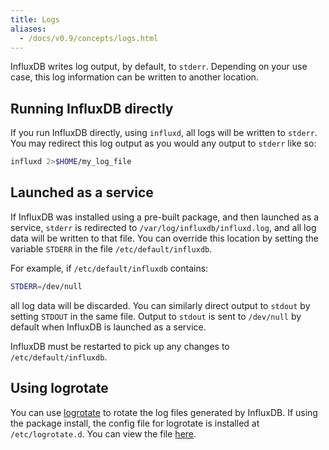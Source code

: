 ```yaml
---
title: Logs
aliases:
  - /docs/v0.9/concepts/logs.html
---
```


InfluxDB writes log output, by default, to `stderr`. Depending on your use case, this log information can be written to another location.

## Running InfluxDB directly

If you run InfluxDB directly, using `influxd`, all logs will be written to `stderr`. You may redirect this log output as you would any output to `stderr` like so:

```sh
influxd 2>$HOME/my_log_file
```

## Launched as a service

If InfluxDB was installed using a pre-built package, and then launched as a service, `stderr` is redirected to `/var/log/influxdb/influxd.log`, and all log data will be written to that file. You can override this location by setting the variable `STDERR` in the file `/etc/default/influxdb`.

For example, if `/etc/default/influxdb` contains:

```sh
STDERR=/dev/null
```

all log data will be discarded. You can similarly direct output to `stdout` by setting `STDOUT` in the same file. Output to `stdout` is sent to `/dev/null` by default when InfluxDB is launched as a service.

InfluxDB must be restarted to pick up any changes to `/etc/default/influxdb`.

## Using logrotate

You can use [logrotate](http://manpages.ubuntu.com/manpages/hardy/man8/logrotate.8.html) to rotate the log files generated by InfluxDB. If using the package install, the config file for logrotate is installed at `/etc/logrotate.d`.  You can view the file [here](https://github.com/influxdb/influxdb/blob/master/scripts/logrotate).
